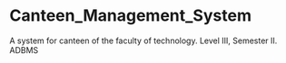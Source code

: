 # Canteen_Management_System
A system for canteen of the faculty of technology. Level III, Semester II. ADBMS
